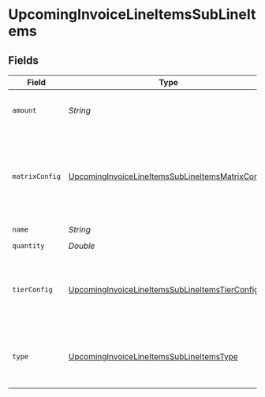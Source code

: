 # UpcomingInvoiceLineItemsSubLineItems


## Fields

| Field                                                                                                                       | Type                                                                                                                        | Required                                                                                                                    | Description                                                                                                                 | Example                                                                                                                     |
| --------------------------------------------------------------------------------------------------------------------------- | --------------------------------------------------------------------------------------------------------------------------- | --------------------------------------------------------------------------------------------------------------------------- | --------------------------------------------------------------------------------------------------------------------------- | --------------------------------------------------------------------------------------------------------------------------- |
| `amount`                                                                                                                    | *String*                                                                                                                    | :heavy_check_mark:                                                                                                          | The total amount for this sub line item.                                                                                    | 9.00                                                                                                                        |
| `matrixConfig`                                                                                                              | [UpcomingInvoiceLineItemsSubLineItemsMatrixConfig](../../models/shared/UpcomingInvoiceLineItemsSubLineItemsMatrixConfig.md) | :heavy_minus_sign:                                                                                                          | Only available if `type` is `matrix`. Contains the values of the matrix that this `sub_line_item` represents.               |                                                                                                                             |
| `name`                                                                                                                      | *String*                                                                                                                    | :heavy_check_mark:                                                                                                          | N/A                                                                                                                         | Tier One                                                                                                                    |
| `quantity`                                                                                                                  | *Double*                                                                                                                    | :heavy_check_mark:                                                                                                          | N/A                                                                                                                         | 5                                                                                                                           |
| `tierConfig`                                                                                                                | [UpcomingInvoiceLineItemsSubLineItemsTierConfig](../../models/shared/UpcomingInvoiceLineItemsSubLineItemsTierConfig.md)     | :heavy_minus_sign:                                                                                                          | Only available if `type` is `tier`. Contains the range of units in this tier and the unit amount.                           |                                                                                                                             |
| `type`                                                                                                                      | [UpcomingInvoiceLineItemsSubLineItemsType](../../models/shared/UpcomingInvoiceLineItemsSubLineItemsType.md)                 | :heavy_check_mark:                                                                                                          | An identifier for a sub line item that is specific to a pricing model.                                                      |                                                                                                                             |